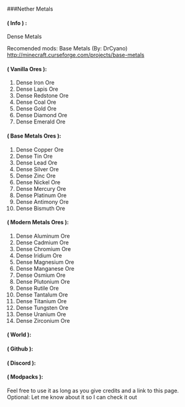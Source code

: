 ###Nether Metals

#### ( Info ) :

Dense Metals 



Recomended mods: Base Metals (By: DrCyano) http://minecraft.curseforge.com/projects/base-metals

#### ( Vanilla Ores ):

   1.  Dense Iron Ore
   2.  Dense Lapis Ore
   3.  Dense Redstone Ore
   4.  Dense Coal Ore
   5.  Dense Gold Ore
   6.  Dense Diamond Ore
   7.  Dense Emerald Ore

#### ( Base Metals Ores ):

   1.  Dense Copper Ore
   2.  Dense Tin Ore
   3.  Dense Lead Ore
   4.  Dense Silver Ore
   5.  Dense Zinc Ore
   6.  Dense Nickel Ore
   7.  Dense Mercury Ore
   8.  Dense Platinum Ore
   9.  Dense Antimony Ore
   10. Dense Bismuth Ore
   
#### ( Modern Metals Ores ):

   1.  Dense Aluminum Ore
   2.  Dense Cadmium Ore
   3.  Dense Chromium Ore
   4.  Dense Iridium Ore
   5.  Dense Magnesium Ore
   6.  Dense Manganese Ore
   7.  Dense Osmium Ore
   8.  Dense Plutonium Ore
   9.  Dense Rutile Ore
   10.  Dense Tantalum Ore
   11.  Dense Titanium Ore
   12.  Dense Tungsten Ore
   13.  Dense Uranium Ore
   14.  Dense Zirconium Ore

#### ( World ):


#### ( Github ):


#### ( Discord ):

 
#### ( Modpacks ):
Feel free to use it as long as you give credits and a link to this page.
Optional: Let me know about it so I can check it out
